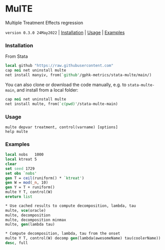 MulTE
=====

Multiple Treatment Effects regression

`version 0.3.0 24May2022` | [Installation](#installation) | [Usage](#usage) | [Examples](#examples)

### Installation

From Stata

```stata
local github "https://raw.githubusercontent.com"
cap noi net uninstall multe
net install manyiv, from(`github'/gphk-metrics/stata-multe/main/)
```

You can also clone or download the code manually, e.g. to
`stata-multe-main`, and install from a local folder:

```stata
cap noi net uninstall multe
net install multe, from(`c(pwd)'/stata-multe-main)
```

### Usage

```
multe depvar treatment, control(varname) [options]
help multe
```

### Examples

```stata
local nobs   1000
local ktreat 5
clear
set seed 1729
set obs `nobs'
gen T = ceil(runiform() * `ktreat')
gen W = mod(_n, 10)
gen Y = T + runiform()
multe Y T, control(W)
ereturn list

* Use cached results to compute decomposition, lambda, tau
multe, vce(oracle)
multe, decomposition
multe, decomposition minmax
multe, gen(lambda tau)

* Compute decomposition, lambda, tau from the onset
multe Y T, control(W) decomp gen(lambda(awesomeName) tau(coolerName))
desc, full
```

